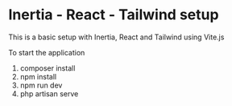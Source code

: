 # Inertia - React - Tailwind setup

This is a basic setup with Inertia, React and Tailwind using Vite.js

To start the application

1. composer install
2. npm install
3. npm run dev
4. php artisan serve
